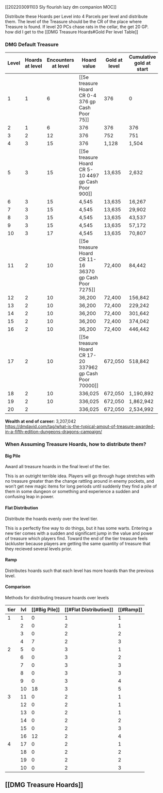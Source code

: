 [[202203091103 Sly flourish lazy dm companion MOC]]


Distribute these Hoards per Level into 4 Parcels per level and distribute them. The level of the Treasure should be the CR of the place where Treasure is found. If level 20 PCs chase rats in the cellar, the get 20 GP.
how did I get to the [[DMG Treasure Hoards#Gold Per level Table]]

### DMG Default Treasure

| Level                        | Hoards at level | Encounters  at level | Hoard value                                              | Gold at level | Cumulative gold at start |
| ---------------------------- | --------------- | -------------------- | -------------------------------------------------------- | ------------- | ------------------------ |
| 1                            | 1               | 6                    | [[5e treasure Hoard CR 0-4 376 gp Cash Poor 75]]         | 376           | 0                        |
| 2                            | 1               | 6                    | 376                                                      | 376           | 376                      |
| 3                            | 2               | 12                   | 376                                                      | 752           | 751                      |
| 4                            | 3               | 15                   | 376                                                      | 1,128         | 1,504                    |
| 5                            | 3               | 15                   | [[5e treasure Hoard CR 5-10 4497 gp Cash Poor 900]]      | 13,635        | 2,632                    |
| 6                            | 3               | 15                   | 4,545                                                    | 13,635        | 16,267                   |
| 7                            | 3               | 15                   | 4,545                                                    | 13,635        | 29,902                   |
| 8                            | 3               | 15                   | 4,545                                                    | 13,635        | 43,537                   |
| 9                            | 3               | 15                   | 4,545                                                    | 13,635        | 57,172                   |
| 10                           | 3               | 17                   | 4,545                                                    | 13,635        | 70,807                   |
| 11                           | 2               | 10                   | [[5e treasure Hoard CR 11-16 36370 gp Cash Poor 7275]]   | 72,400        | 84,442                   |
| 12                           | 2               | 10                   | 36,200                                                   | 72,400        | 156,842                  |
| 13                           | 2               | 10                   | 36,200                                                   | 72,400        | 229,242                  |
| 14                           | 2               | 10                   | 36,200                                                   | 72,400        | 301,642                  |
| 15                           | 2               | 10                   | 36,200                                                   | 72,400        | 374,042                  |
| 16                           | 2               | 10                   | 36,200                                                   | 72,400        | 446,442                  |
| 17                           | 2               | 10                   | [[5e treasure Hoard CR 17-20 337962 gp Cash Poor 70000]] | 672,050       | 518,842                  |
| 18                           | 2               | 10                   | 336,025                                                  | 672,050       | 1,190,892                |
| 19                           | 2               | 10                   | 336,025                                                  | 672,050       | 1,862,942                |
| 20                           | 2               |                      | 336,025                                                  | 672,050       | 2,534,992                |

**Wealth at end of career:**  3,207,042   
https://dmdavid.com/tag/what-is-the-typical-amout-of-treasure-awarded-in-a-fifth-edition-dungeons-dragons-campaign/

### When Assuming Treasure Hoards, how to distribute them?
#### Big Pile

Award all treasure hoards in the final level of the tier.

This is an outright terrible idea. Players will go through huge stretches with no treasure greater than the change rattling around in enemy pockets, and won’t get new magic items for long periods until suddenly they find a pile of them in some dungeon or something and experience a sudden and confusing leap in power.

#### Flat Distribution

Distribute the hoards evenly over the level tier.

This is a perfectly fine way to do things, but it has some warts. Entering a new tier comes with a sudden and significant jump in the value and power of treasure which players find. Toward the end of the tier treasure feels lackluster because players are getting the same quantity of treasure that they recieved several levels prior.

#### Ramp

Distributes hoards such that each level has more hoards than the previous level.

#### Comparison

Methods for distributing treasure hoards over levels

| tier | lvl | [[#Big Pile]] | [[#Flat Distribution]] | [[#Ramp]] |
| ---- | --- | ------------- | ---------------------- | --------- |
| 1    | 1   | 0             | 1                      | 1         |
|      | 2   | 0             | 2                      | 1         |
|      | 3   | 0             | 2                      | 2         |
|      | 4   | 7             | 2                      | 3         |
| 2    | 5   | 0             | 3                      | 1         |
|      | 6   | 0             | 3                      | 2         |
|      | 7   | 0             | 3                      | 3         |
|      | 8   | 0             | 3                      | 3         |
|      | 9   | 0             | 3                      | 4         |
|      | 10  | 18            | 3                      | 5         |
| 3    | 11  | 0             | 2                      | 1         |
|      | 12  | 0             | 2                      | 1         |
|      | 13  | 0             | 2                      | 1         |
|      | 14  | 0             | 2                      | 2         |
|      | 15  | 0             | 2                      | 3         |
|      | 16  | 12            | 2                      | 4         |
| 4    | 17  | 0             | 2                      | 1         |
|      | 18  | 0             | 2                      | 2         |
|      | 19  | 0             | 2                      | 2         |
|      | 10  | 0             | 2                      | 3         |





## [[DMG Treasure Hoards]]